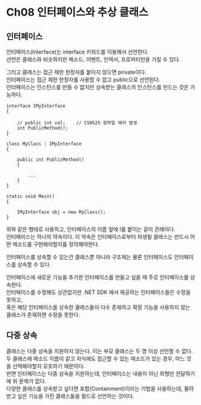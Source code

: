 # Ch08 인터페이스와 추상 클래스
## 인터페이스
인터페이스(Interface)는 interface 키워드를 이용해서 선언한다.<br/>
선언은 클래스와 비슷하지만 메소드, 이벤트, 인덱서, 프로퍼티만을 가질 수 있다.<br/>

그리고 클래스는 접근 제한 한정자를 붙이지 않으면 private이다.<br/>
인터페이스는 접근 제한 한정자를 사용할 수 없고 public으로 선언된다.<br/>
인터페이스는 인스턴스를 만들 수 없지만 상속받는 클래스의 인스턴스를 만드는 것은 가능하다.<br/>


	interface IMyInterface
	{
	
	    // public int val;    // CS0525 컴파일 에러 발생
	    int PublicMethod();
	}
	
	class MyClass : IMyInterface
	{
	
	    public int PublicMethod()
	    {
	    
	        ...
	    }
	}
	
	static void Main()
	{
	
	    IMyInterface obj = new MyClass();
	}


위와 같은 형태로 사용하고, 인터페이스의 이름 앞에 I를 붙이는 겉이 관례이다.<br/>
인터페이스는 하나의 약속이다. 이 약속은 인터페이스로부터 파생될 클래스는 반드시 어떤 메소드를 구현해야할지를 정의해야한다.<br/>


인터페이스를 상속할 수 있는건 클래스뿐 아니라 구조체는 물론 인터페이스도 인터페이스를 상속할 수 있다.<br/>

인터페이스에 새로운 기능을 추가한 인터페이스를 만들고 싶을 때 주로 인터페이스를 상속한다.<br/>
인터페이스를 수정해도 상관없지만 .NET SDK 에서 제공하는 인터페이스들은 수정을 못하고,<br/>
혹은 해당 인터페이스를 상속한 클래스들이 다수 존재하고 확장 기능을 사용하지 않는 클래스가 존재하면 수정을 못한다.<br/>


## 다중 상속
클래스는 다중 상속을 지원하지 않는다. 이는 부모 클래스는 두 명 이상 선언할 수 없다.<br/>
두 클래스에 메소드 이름이 같고 자식에도 접근할 수 있는 메소드가 있는 경우, 어느 것을 선택해야할지 모호하기 때문이다.<br/>
반면 인터페이스는 다중 상속을 지원하는데, 인터페이스는 내용이 아닌 외형만 전달하기에 위 문제가 없다.<br/>
다양한 클래스를 상속받고 싶다면 포함(Containment)이라는 기법을 사용하는데, 물려받고 싶은 기능을 가진 클래스들을 필드로 선언하는 것이다.<br/>